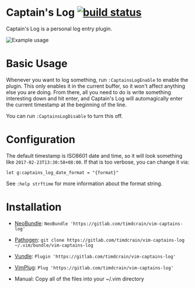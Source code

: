 Captain's Log [![build status](https://gitlab.com/timdcrain/vim-captains-log/badges/master/build.svg)](https://gitlab.com/timdcrain/vim-captains-log/commits/master)
=============

Captain's Log is a personal log entry plugin.

![Example usage](https://gitlab.com/timdcrain/vim-captains-log.wiki/raw/master/images/example.gif)

Basic Usage
===========

Whenever you want to log something, run `:CaptainsLogEnable` to enable the plugin.
This only enables it in the current buffer, so it won't affect anything else you
are doing. From there, all you need to do is write something interesting down and
hit enter, and Captain's Log will automagically enter the current timestamp at the
beginning of the line.

You can run `:CaptainsLogDisable` to turn this off.

Configuration
=============

The default timestamp is ISO8601 date and time, so it will look something like
`2017-02-23T13:30:58+08:00`. If that is too verbose, you can change it via:

    let g:captains_log_date_format = "{format}"

See `:help strftime` for more information about the format string.

Installation
============

* [NeoBundle](https://github.com/Shougo/neobundle.vim):
`NeoBundle 'https://gitlab.com/timdcrain/vim-captains-log'`

* [Pathogen](https://github.com/tpope/vim-pathogen):
`git clone https://gitlab.com/timdcrain/vim-captains-log ~/.vim/bundle/vim-captains-log`

* [Vundle](https://github.com/VundleVim/Vundle.vim):
`Plugin 'https://gitlab.com/timdcrain/vim-captains-log'`

* [VimPlug](https://github.com/junegunn/vim-plug):
`Plug 'https://gitlab.com/timdcrain/vim-captains-log'`

* Manual:
Copy all of the files into your ~/.vim directory

